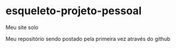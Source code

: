 # esqueleto-projeto-pessoal
Meu site solo

Meu repositório sendo postado pela primeira vez através do github